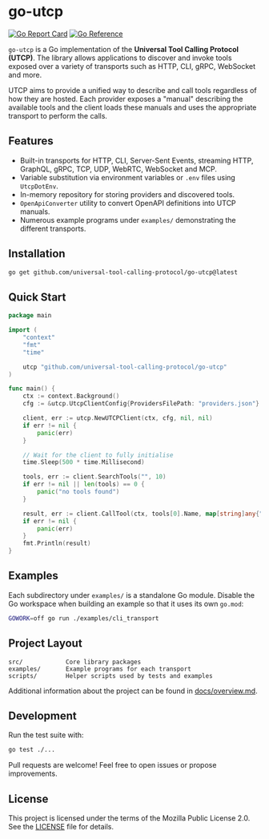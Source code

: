 # go-utcp

[![Go Report Card](https://goreportcard.com/badge/github.com/universal-tool-calling-protocol/go-utcp)](https://goreportcard.com/report/github.com/universal-tool-calling-protocol/go-utcp)
[![Go Reference](https://pkg.go.dev/badge/github.com/universal-tool-calling-protocol/go-utcp.svg)](https://pkg.go.dev/github.com/universal-tool-calling-protocol/go-utcp)

`go-utcp` is a Go implementation of the **Universal Tool Calling Protocol (UTCP)**. The library allows applications to discover and invoke tools exposed over a variety of transports such as HTTP, CLI, gRPC, WebSocket and more.

UTCP aims to provide a unified way to describe and call tools regardless of how they are hosted. Each provider exposes a "manual" describing the available tools and the client loads these manuals and uses the appropriate transport to perform the calls.

## Features

- Built-in transports for HTTP, CLI, Server-Sent Events, streaming HTTP, GraphQL, gRPC, TCP, UDP, WebRTC, WebSocket and MCP.
- Variable substitution via environment variables or `.env` files using `UtcpDotEnv`.
- In-memory repository for storing providers and discovered tools.
- `OpenApiConverter` utility to convert OpenAPI definitions into UTCP manuals.
- Numerous example programs under `examples/` demonstrating the different transports.

## Installation

```sh
go get github.com/universal-tool-calling-protocol/go-utcp@latest
```

## Quick Start

```go
package main

import (
    "context"
    "fmt"
    "time"

    utcp "github.com/universal-tool-calling-protocol/go-utcp"
)

func main() {
    ctx := context.Background()
    cfg := &utcp.UtcpClientConfig{ProvidersFilePath: "providers.json"}

    client, err := utcp.NewUTCPClient(ctx, cfg, nil, nil)
    if err != nil {
        panic(err)
    }

    // Wait for the client to fully initialise
    time.Sleep(500 * time.Millisecond)

    tools, err := client.SearchTools("", 10)
    if err != nil || len(tools) == 0 {
        panic("no tools found")
    }

    result, err := client.CallTool(ctx, tools[0].Name, map[string]any{"name": "UTCP"}, false)
    if err != nil {
        panic(err)
    }
    fmt.Println(result)
}
```

## Examples

Each subdirectory under `examples/` is a standalone Go module. Disable the Go workspace when building an example so that it uses its own `go.mod`:

```sh
GOWORK=off go run ./examples/cli_transport
```

## Project Layout

```
src/            Core library packages
examples/       Example programs for each transport
scripts/        Helper scripts used by tests and examples
```

Additional information about the project can be found in [docs/overview.md](docs/overview.md).

## Development

Run the test suite with:

```sh
go test ./...
```

Pull requests are welcome! Feel free to open issues or propose improvements.

## License

This project is licensed under the terms of the Mozilla Public License 2.0. See the [LICENSE](LICENSE) file for details.
